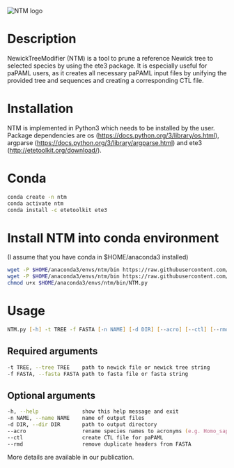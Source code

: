![NTM logo](https://github.com/RetroWWU/ntm/blob/main/ntm_logo.tiff)

# Description

NewickTreeModifier (NTM) is a tool to prune a reference Newick tree to selected species by using the ete3 package. It is especially useful for paPAML users, as it creates all necessary paPAML input files by unifying the provided tree and sequences and creating a corresponding CTL file.

# Installation

NTM is implemented in Python3 which needs to be installed by the user.
Package dependencies are os (https://docs.python.org/3/library/os.html), argparse (https://docs.python.org/3/library/argparse.html) and ete3 (http://etetoolkit.org/download/).

# Conda
```zsh
conda create -n ntm
conda activate ntm
conda install -c etetoolkit ete3 
```

# Install NTM into conda environment
(I assume that you have conda in $HOME/anaconda3 installed)
```zsh
wget -P $HOME/anaconda3/envs/ntm/bin https://raw.githubusercontent.com/RetroWWU/ntm/main/NTM.py
wget -P $HOME/anaconda3/envs/ntm/bin https://raw.githubusercontent.com/RetroWWU/ntm/main/NTM_Functions.py
chmod u+x $HOME/anaconda3/envs/ntm/bin/NTM.py
```

# Usage
```zsh
NTM.py [-h] -t TREE -f FASTA [-n NAME] [-d DIR] [--acro] [--ctl] [--rmd]
```
## Required arguments
```zsh
-t TREE, --tree TREE  	path to newick file or newick tree string
-f FASTA, --fasta FASTA	path to fasta file or fasta string
```
## Optional arguments
```zsh
-h, --help            	show this help message and exit
-n NAME, --name NAME  	name of output files
-d DIR, --dir DIR     	path to output directory
--acro                	rename species names to acronyms (e.g. Homo_sapiens → hom_sap)
--ctl                 	create CTL file for paPAML
--rmd                 	remove duplicate headers from FASTA
```

More details are available in our publication.

